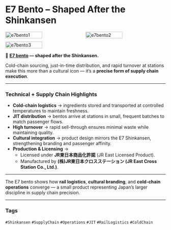 # E7 Bento – Shaped After the Shinkansen

<div style="display:flex;flex-wrap:wrap;gap:10px">
  <img src="/alvin-site/JPG_VID/PXL_20240514_083932908.jpg?v=3" alt="e7bento1" width="48%">
  <img src="/alvin-site/JPG_VID/PXL_20240514_085113189.jpg?v=3" alt="e7bento2" width="48%">
  <img src="/alvin-site/JPG_VID/PXL_20240518_035021959.jpg?v=3" alt="e7bento3" width="48%">
</div>

🚄 **[E7 bento](https://foods.jr-cross.co.jp/matsuri/ekiben/detail/605.html) — shaped after the Shinkansen.**  

Cold-chain sourcing, just-in-time distribution, and rapid turnover at stations make this more than a cultural icon — it’s a **precise form of supply chain execution**.  

---

### Technical + Supply Chain Highlights
- **Cold-chain logistics** → ingredients stored and transported at controlled temperatures to maintain freshness.  
- **JIT distribution** → bentos arrive at stations in small, frequent batches to match passenger flows.  
- **High turnover** → rapid sell-through ensures minimal waste while maintaining quality.  
- **Cultural integration** → product design mirrors the E7 Shinkansen, strengthening branding and passenger affinity.  
- **Production & Licensing** →  
  - Licensed under **JR東日本商品化許諾** (JR East Licensed Product).  
  - Manufactured by **(株)JR東日本クロスステーション (JR East Cross Station Co., Ltd.)**.  

---

The E7 bento shows how **rail logistics**, **cultural branding**, and **cold-chain operations** converge — a small product representing Japan’s larger discipline in supply chain precision.  

---

### Tags  
`#Shinkansen` `#SupplyChain` `#Operations` `#JIT` `#RailLogistics` `#ColdChain`
